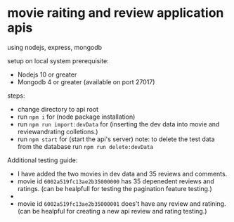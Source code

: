 # movie raiting and review application apis
using nodejs, express, mongodb

setup on local system
prerequisite: 
 - Nodejs 10 or greater
 - Mongodb 4 or greater (available on port 27017)

steps: 
- change directory to api root
- run `npm i` for (node package installation)
- run `npm run import:devData` for (inserting the dev data into movie and reviewandrating colletions.)
- run `npm start` for (start the api's server)
note: to delete the test data from the database run `npm run delete:devData`


Additional testing guide:
 - I have added the two movies in dev data and 35 reviews and comments. 
 - movie id `6002a519fc13ae2b35000000` has 35 depenedent reviews and ratings.
 (can be healpfull for testing the pagination feature testing.)
 -  
 - movie id `6002a519fc13ae2b35000001` does't have any review and ratining.
 (can be healpful for creating a new api review and rating testing.)


